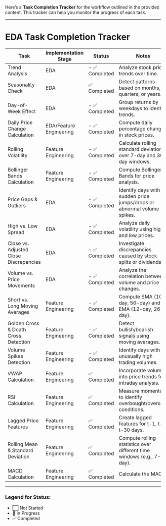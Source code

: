Here’s a **Task Completion Tracker** for the workflow outlined in the provided content. This tracker can help you monitor the progress of each task.

---

# EDA Task Completion Tracker

| **Task**                               | **Implementation Stage** | **Status**    | **Notes**                                                              |
| -------------------------------------- | ------------------------ | ------------- | ---------------------------------------------------------------------- |
| Trend Analysis                         | EDA                      | - ✅ Completed | Analyze stock price trends over time.                                  |
| Seasonality Check                      | EDA                      | ✅ Completed   | Detect patterns based on months, quarters, or years.                   |
| Day-of-Week Effect                     | EDA                      | - ✅ Completed | Group returns by weekdays to identify trends.                          |
| Daily Price Change Calculation         | EDA/Feature Engineering  | - ✅ Completed | Compute daily percentage changes in stock prices.                      |
| Rolling Volatility                     | Feature Engineering      | - ✅ Completed | Calculate rolling standard deviation over 7-day and 30-day windows.    |
| Bollinger Bands Calculation            | Feature Engineering      | - ✅ Completed | Compute Bollinger Bands for price analysis.                            |
| Price Gaps & Outliers                  | EDA                      | - ✅ Completed | Identify days with sudden price jumps/drops or abnormal volume spikes. |
| High vs. Low Spread                    | EDA                      | - ✅ Completed | Analyze daily volatility using high and low prices.                    |
| Close vs. Adjusted Close Discrepancies | EDA                      | - ✅ Completed | Investigate discrepancies caused by stock splits or dividends.         |
| Volume vs. Price Movements             | EDA                      | - ✅ Completed | Analyze the correlation between volume and price changes.              |
| Short vs. Long Moving Averages         | Feature Engineering      | - ✅ Completed | Compute SMA (10-day, 50-day) and EMA (12-day, 26-day).                 |
| Golden Cross & Death Cross Detection   | Feature Engineering      | - ✅ Completed | Detect bullish/bearish signals using moving averages.                  |
| Volume Spikes Detection                | Feature Engineering      | - ✅ Completed | Identify days with unusually high trading volumes.                     |
| VWAP Calculation                       | Feature Engineering      | ✅ Completed   | Incorporate volume into price trends for intraday analysis.            |
| RSI Calculation                        | Feature Engineering      | ✅ Completed   | Measure momentum to identify overbought/oversold conditions.           |
| Lagged Price Features                  | Feature Engineering      | ✅ Completed   | Create lagged features for t-1, t-7, t-30 days.                        |
| Rolling Mean & Standard Deviation      | Feature Engineering      | ✅ Completed   | Compute rolling statistics over different time windows (e.g., 7-day).  |
| MACD Calculation                       | Feature Engineering      | ✅ Completed   | Calculate the MACD                                                     |

---

### Legend for Status:

- ⬜ Not Started
- 🔄 In Progress
- ✅ Completed
